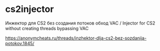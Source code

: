 # cs2injector
Инжектор для CS2 без создания потоков обход VAC / Injector for CS2 without creating threads bypassing VAC

https://anonymcheats.ru/threads/inzhektor-dlja-cs2-bez-sozdanija-potokov.1845/
